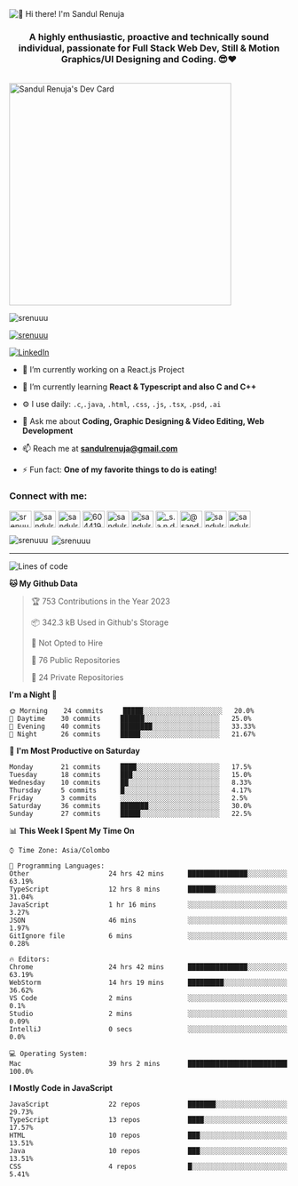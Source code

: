 <img src="https://user-images.githubusercontent.com/49369577/97047278-562d0200-1596-11eb-8a4f-656b2acf2b6a.gif" alt="👋 Hi there! I'm Sandul Renuja" title="👋 Hi there! I'm Sandul Renuja"/>
<h3 align="center">A highly enthusiastic, proactive and technically sound individual, passionate for Full Stack Web Dev, Still & Motion Graphics/UI Designing and Coding. 😎❤</h3>
<br>
<a href="https://app.daily.dev/sandulr"><img src="https://api.daily.dev/devcards/0ac820e4d7bf4fb8a52823b51c67f13e.png?r=0uy" width="400" alt="Sandul Renuja's Dev Card"/></a>
<br>
<p align="left"> <img src="https://komarev.com/ghpvc/?username=srenuuu&label=Profile%20views&color=43cc11&style=flat" alt="srenuuu" /> </p>

<p align="left"> <a href="https://github.com/ryo-ma/github-profile-trophy"><img src="https://github-profile-trophy.vercel.app/?username=srenuuu&title=Commit,PullRequest,Repository" alt="srenuuu" /></a> </p>

<p align="left">
   <a href="https://linkedin.com/in/sandulr/" target="_blank">
      <img src="https://img.shields.io/badge/-Sandul Renuja-blue?style=for-the-badge&logo=Linkedin" alt="LinkedIn">
   </a>
</p>

- 🔭 I’m currently working on a React.js Project
- 🌱 I’m currently learning **React & Typescript and also C and C++**
- ⚙️ I use daily: `.c`,`.java`, `.html`, `.css`, `.js`, `.tsx`, `.psd`, `.ai`
- 💬 Ask me about **Coding, Graphic Designing & Video Editing, Web Development**
- 📫 Reach me at **sandulrenuja@gmail.com**

- ⚡ Fun fact: **One of my favorite things to do is eating!**

<h3 align="left">Connect with me:</h3>
<p align="left">
<a href="https://dev.to/srenuuu" target="blank"><img align="center" src="https://cdn.jsdelivr.net/npm/simple-icons@3.0.1/icons/dev-dot-to.svg" alt="srenuuu" height="30" width="40" /></a>
<a href="https://twitter.com/sandulr" target="blank"><img align="center" src="https://cdn.jsdelivr.net/npm/simple-icons@3.0.1/icons/twitter.svg" alt="sandulr" height="30" width="40" /></a>
<a href="https://linkedin.com/in/sandulr" target="blank"><img align="center" src="https://cdn.jsdelivr.net/npm/simple-icons@3.0.1/icons/linkedin.svg" alt="sandulr" height="30" width="40" /></a>
<a href="https://stackoverflow.com/users/6044198" target="blank"><img align="center" src="https://cdn.jsdelivr.net/npm/simple-icons@3.0.1/icons/stackoverflow.svg" alt="6044198" height="30" width="40" /></a>
<a href="https://kaggle.com/sandulrenuja" target="blank"><img align="center" src="https://cdn.jsdelivr.net/npm/simple-icons@3.0.1/icons/kaggle.svg" alt="sandulrenuja" height="30" width="40" /></a>
<a href="https://fb.com/sandulrenuja" target="blank"><img align="center" src="https://cdn.jsdelivr.net/npm/simple-icons@3.0.1/icons/facebook.svg" alt="sandulrenuja" height="30" width="40" /></a>
<a href="https://instagram.com/_s.a.n.d.u.l_" target="blank"><img align="center" src="https://cdn.jsdelivr.net/npm/simple-icons@3.0.1/icons/instagram.svg" alt="_s.a.n.d.u.l_" height="30" width="40" /></a>
<a href="https://medium.com/@sandulrenuja" target="blank"><img align="center" src="https://cdn.jsdelivr.net/npm/simple-icons@3.0.1/icons/medium.svg" alt="@sandulrenuja" height="30" width="40" /></a>
<a href="https://www.codechef.com/users/sandulr" target="blank"><img align="center" src="https://cdn.jsdelivr.net/npm/simple-icons@3.1.0/icons/codechef.svg" alt="sandulr" height="30" width="40" /></a>
<a href="https://www.hackerrank.com/sandulrenuja" target="blank"><img align="center" src="https://cdn.jsdelivr.net/npm/simple-icons@3.0.1/icons/hackerrank.svg" alt="sandulrenuja" height="30" width="40" /></a>
</p>


<p><img align="left" src="https://github-readme-stats.vercel.app/api/top-langs?username=srenuuu&show_icons=true&locale=en&layout=compact" alt="srenuuu" /></p>

<p>&nbsp;<img align="center" src="https://github-readme-stats.vercel.app/api?username=srenuuu&show_icons=true&locale=en" alt="srenuuu" /></p>

<hr>

<!--START_SECTION:waka-->
![Lines of code](https://img.shields.io/badge/From%20Hello%20World%20I%27ve%20Written-0%20lines%20of%20code-blue)

**🐱 My Github Data** 

> 🏆 753 Contributions in the Year 2023
 > 
> 📦 342.3 kB Used in Github's Storage 
 > 
> 🚫 Not Opted to Hire
 > 
> 📜 76 Public Repositories
 > 
> 🔑 24 Private Repositories 

**I'm a Night 🦉** 

```text
🌞 Morning    24 commits     █████░░░░░░░░░░░░░░░░░░░░   20.0% 
🌆 Daytime    30 commits     ██████░░░░░░░░░░░░░░░░░░░   25.0% 
🌃 Evening    40 commits     ████████░░░░░░░░░░░░░░░░░   33.33% 
🌙 Night      26 commits     █████░░░░░░░░░░░░░░░░░░░░   21.67%

```
📅 **I'm Most Productive on Saturday** 

```text
Monday       21 commits     ████░░░░░░░░░░░░░░░░░░░░░   17.5% 
Tuesday      18 commits     ███░░░░░░░░░░░░░░░░░░░░░░   15.0% 
Wednesday    10 commits     ██░░░░░░░░░░░░░░░░░░░░░░░   8.33% 
Thursday     5 commits      █░░░░░░░░░░░░░░░░░░░░░░░░   4.17% 
Friday       3 commits      ░░░░░░░░░░░░░░░░░░░░░░░░░   2.5% 
Saturday     36 commits     ███████░░░░░░░░░░░░░░░░░░   30.0% 
Sunday       27 commits     █████░░░░░░░░░░░░░░░░░░░░   22.5%

```


📊 **This Week I Spent My Time On** 

```text
⌚︎ Time Zone: Asia/Colombo

💬 Programming Languages: 
Other                    24 hrs 42 mins      ███████████████░░░░░░░░░░   63.19% 
TypeScript               12 hrs 8 mins       ███████░░░░░░░░░░░░░░░░░░   31.04% 
JavaScript               1 hr 16 mins        ░░░░░░░░░░░░░░░░░░░░░░░░░   3.27% 
JSON                     46 mins             ░░░░░░░░░░░░░░░░░░░░░░░░░   1.97% 
GitIgnore file           6 mins              ░░░░░░░░░░░░░░░░░░░░░░░░░   0.28%

🔥 Editors: 
Chrome                   24 hrs 42 mins      ███████████████░░░░░░░░░░   63.19% 
WebStorm                 14 hrs 19 mins      █████████░░░░░░░░░░░░░░░░   36.62% 
VS Code                  2 mins              ░░░░░░░░░░░░░░░░░░░░░░░░░   0.1% 
Studio                   2 mins              ░░░░░░░░░░░░░░░░░░░░░░░░░   0.09% 
IntelliJ                 0 secs              ░░░░░░░░░░░░░░░░░░░░░░░░░   0.0%

💻 Operating System: 
Mac                      39 hrs 2 mins       █████████████████████████   100.0%

```

**I Mostly Code in JavaScript** 

```text
JavaScript               22 repos            ███████░░░░░░░░░░░░░░░░░░   29.73% 
TypeScript               13 repos            ████░░░░░░░░░░░░░░░░░░░░░   17.57% 
HTML                     10 repos            ███░░░░░░░░░░░░░░░░░░░░░░   13.51% 
Java                     10 repos            ███░░░░░░░░░░░░░░░░░░░░░░   13.51% 
CSS                      4 repos             █░░░░░░░░░░░░░░░░░░░░░░░░   5.41%

```



<!--END_SECTION:waka-->
